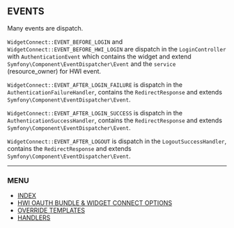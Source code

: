 ## EVENTS

Many events are dispatch.

`WidgetConnect::EVENT_BEFORE_LOGIN` and `WidgetConnect::EVENT_BEFORE_HWI_LOGIN` are dispatch in the `LoginController`
with `AuthenticationEvent` which contains the widget and extend `Symfony\Component\EventDispatcher\Event` and
the `service` (resource_owner) for HWI event.


`WidgetConnect::EVENT_AFTER_LOGIN_FAILURE` is dispatch in the `AuthenticationFailureHandler`, contains the
`RedirectResponse` and extends `Symfony\Component\EventDispatcher\Event`.

`WidgetConnect::EVENT_AFTER_LOGIN_SUCCESS` is dispatch in the `AuthenticationSuccessHandler`, contains the
`RedirectResponse` and extends `Symfony\Component\EventDispatcher\Event`.

`WidgetConnect::EVENT_AFTER_LOGOUT` is dispatch in the `LogoutSuccessHandler`, contains the `RedirectResponse` and
extends `Symfony\Component\EventDispatcher\Event`.


---

### MENU

- [INDEX][link-menu-readme]
- [HWI OAUTH BUNDLE & WIDGET CONNECT OPTIONS][link-menu-hwi-options]
- [OVERRIDE TEMPLATES][link-menu-override-templates]
- [HANDLERS][link-menu-handlers]

[link-menu-readme]: ../../../../
[link-menu-hwi-options]: hwi_and_widget_connect.md
[link-menu-override-templates]: override_templates.md
[link-menu-handlers]: handlers.md
